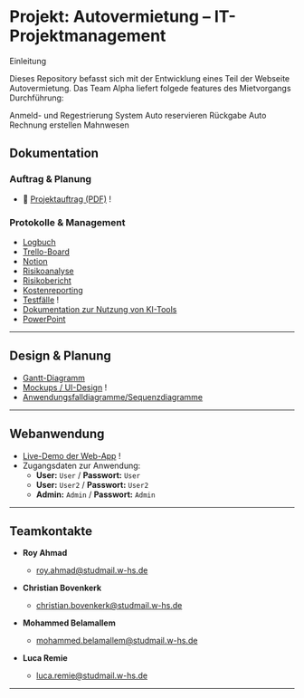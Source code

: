 # Projekt: Autovermietung – IT-Projektmanagement

Einleitung

Dieses Repository befasst sich mit der Entwicklung eines Teil der Webseite Autovermietung. Das Team Alpha liefert folgede features des Mietvorgangs Durchführung:

Anmeld- und Regestrierung System
Auto reservieren
Rückgabe Auto
Rechnung erstellen
Mahnwesen




## Dokumentation

### Auftrag & Planung

- 📎 [Projektauftrag (PDF)](https://github.com/dein-repo/pfad-zum-dokument) !


### Protokolle & Management

-  [Logbuch](https://docs.google.com/document/d/15GF09IdG36DPjd5Ey-WlCfoReXItvEM57o2ZZX0Mteg/edit?tab=t.0)
-  [Trello-Board](https://trello.com/b/CYIHeRmJ/projekt-winfo)
-  [Notion](https://www.notion.so/1e34e604205c801d94f7c184fe4f0516?v=1e34e604205c80c5aea2000c2aa540ee&pvs=4)
-  [Risikoanalyse](https://studmailwhsde-my.sharepoint.com/:x:/g/personal/christian_bovenkerk_studmail_w-hs_de/Ef4IGk3yBQ1AsfAwFbJBFIoBGsacE02Pet3x9OrwZ42Vlw?e=nMhZBb)
-  [Risikobericht](https://docs.google.com/document/d/1aQ7xzmw-nVU49Y2d1ZLfgAWBjlHhHwL-N-RTNltqIIw/edit?usp=sharing)
-  [Kostenreporting](https://docs.google.com/spreadsheets/d/15wFkdG4pU2KYF6CzObLUC2lXlmhkhckMKj3ChtuShh4/edit?usp=sharing)
-  [Testfälle](https://link-zu-google-docs) !
- [Dokumentation zur Nutzung von KI-Tools](https://docs.google.com/document/d/1BlBkyYJo1Rm-une-ZAagnk6kbSxjRWtJBkPg1wGcEQk/edit?usp=sharing)
- [PowerPoint](https://studmailwhsde-my.sharepoint.com/:p:/g/personal/christian_bovenkerk_studmail_w-hs_de/ESmR_gwzN6ZGj34TgTvTuNQBOStJU7Qnq3pe6cw3alRs1w?e=eL8NsG)

  

---

## Design & Planung

-  [Gantt-Diagramm](https://docs.google.com/spreadsheets/d/1A8mtONvlZpncYvhavonJjvMApBQZnYpaMX9P6lQrQKU/edit?usp=sharing) 
-  [Mockups / UI-Design](https://claritee.io/...) !
-  [Anwendungsfalldiagramme/Sequenzdiagramme](https://docs.google.com/spreadsheets/d/1ZSPXvMbbACY-XNdplNhNhYPcBcWHUS9d6ika1TpZjXg/edit?usp=sharing)

---

## Webanwendung

-  [Live-Demo der Web-App](https://dein-hosting-link.de) !
- Zugangsdaten zur Anwendung:
  - **User:** `User` / **Passwort:** `User`
  - **User:** `User2` / **Passwort:** `User2`
  - **Admin:** `Admin` / **Passwort:** `Admin`

---

## Teamkontakte

- **Roy Ahmad**
  - [roy.ahmad@studmail.w-hs.de](mailto:roy.ahmad@studmail.w-hs.de)

- **Christian Bovenkerk**
  - [christian.bovenkerk@studmail.w-hs.de](mailto:christian.bovenkerk@studmail.w-hs.de)

- **Mohammed Belamallem**
  - [mohammed.belamallem@studmail.w-hs.de](mailto:mohammed.belamallem@studmail.w-hs.de)
    
- **Luca Remie**
  - [luca.remie@studmail.w-hs.de](mailto:luca.remie@studmail.w-hs.de)
---



